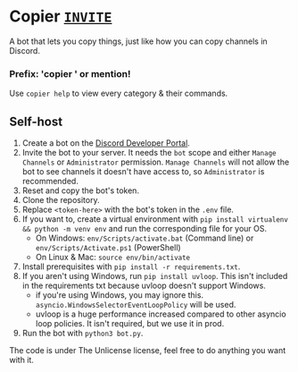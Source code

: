 # Copier [**__`INVITE`__**](https://discord.com/oauth2/authorize?client_id=1281304101715710022)

A bot that lets you copy things, just like how you can copy channels in Discord.

### Prefix: 'copier ' or mention!
Use `copier help` to view every category & their commands.

## Self-host
1. Create a bot on the [Discord Developer Portal](https://discord.com/developers/applications).
2. Invite the bot to your server. It needs the `bot` scope and either `Manage Channels` or `Administrator` permission. `Manage Channels` will not allow the bot to see channels it doesn't have access to, so `Administrator` is recommended.
3. Reset and copy the bot's token.
4. Clone the repository.
5. Replace `<token-here>` with the bot's token in the `.env` file.
6. If you want to, create a virtual environment with `pip install virtualenv && python -m venv env` and run the corresponding file for your OS.
   - On Windows: `env/Scripts/activate.bat` (Command line) or `env/Scripts/Activate.ps1` (PowerShell)
   - On Linux & Mac: `source env/bin/activate`
7. Install prerequisites with `pip install -r requirements.txt`.
8. If you aren't using Windows, run `pip install uvloop`. This isn't included in the requirements txt because uvloop doesn't support Windows.
   - if you're using Windows, you may ignore this. `asyncio.WindowsSelectorEventLoopPolicy` will be used.
   - uvloop is a huge performance increased compared to other asyncio loop policies. It isn't required, but we use it in prod. 
10. Run the bot with `python3 bot.py`.

The code is under The Unlicense license, feel free to do anything you want with it.
